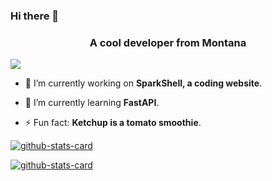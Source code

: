 ### Hi there 👋

<h3 align="center">A cool developer from Montana</h3>

![](https://hit.yhype.me/github/profile?user_id=124477460)
- 🔭 I’m currently working on **SparkShell, a coding website**.

- 🌱 I’m currently learning **FastAPI**.

- ⚡ Fun fact: **Ketchup is a tomato smoothie**.

[![github-stats-card](https://kasroudra-stats-card.onrender.com/user?user=radeeyate&theme=shades-of-purple&layout=compact)](https://github.com/KasRoudra/github-stats-card)

[![github-stats-card](https://kasroudra-stats-card.onrender.com/lang?user=radeeyate&theme=shades-of-purple&layout=compact)](https://github.com/KasRoudra/github-stats-card)



<!--
**radeeyate/radeeyate** is a ✨ _special_ ✨ repository because its `README.md` (this file) appears on your GitHub profile.

Here are some ideas to get you started:

- 🔭 I’m currently working on ...
- 🌱 I’m currently learning ...
- 👯 I’m looking to collaborate on ...
- 🤔 I’m looking for help with ...
- 💬 Ask me about ...
- 📫 How to reach me: ...
- 😄 Pronouns: ...
- ⚡ Fun fact: ...
-->
